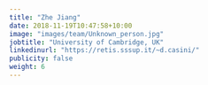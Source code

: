```yaml
---
title: "Zhe Jiang"
date: 2018-11-19T10:47:58+10:00
image: "images/team/Unknown_person.jpg"
jobtitle: "University of Cambridge, UK"
linkedinurl: "https://retis.sssup.it/~d.casini/"
publicity: false
weight: 6
---
```

